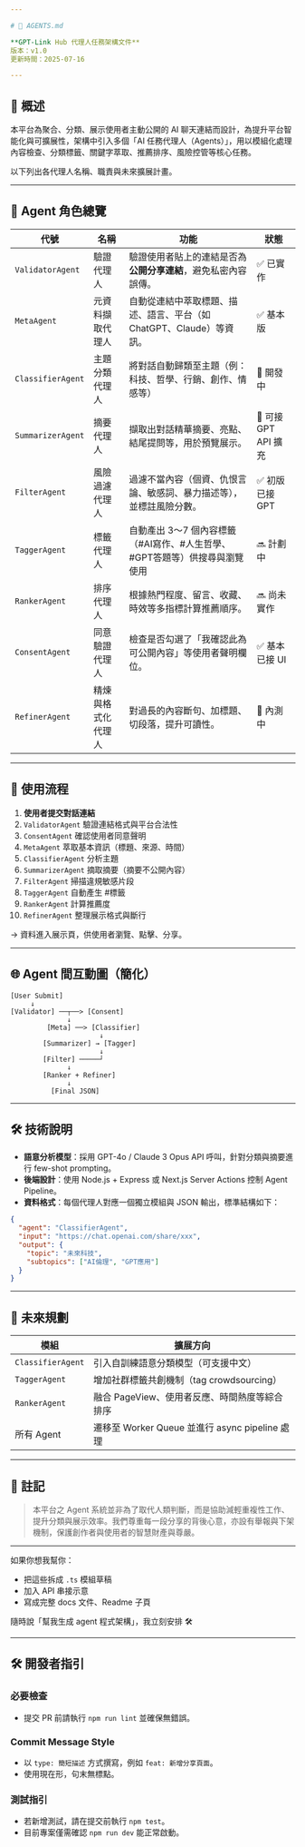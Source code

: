```yaml
---

# 🤖 AGENTS.md

**GPT-Link Hub 代理人任務架構文件**
版本：v1.0
更新時間：2025-07-16

---
```


## 🧭 概述

本平台為聚合、分類、展示使用者主動公開的 AI 聊天連結而設計，為提升平台智能化與可擴展性，架構中引入多個「AI 任務代理人（Agents）」，用以模組化處理內容檢查、分類標籤、關鍵字萃取、推薦排序、風險控管等核心任務。

以下列出各代理人名稱、職責與未來擴展計畫。

---

## 🧠 Agent 角色總覽

| 代號                | 名稱        | 功能                                          | 狀態               |
| ----------------- | --------- | ------------------------------------------- | ---------------- |
| `ValidatorAgent`  | 驗證代理人     | 驗證使用者貼上的連結是否為**公開分享連結**，避免私密內容誤傳。           | ✅ 已實作            |
| `MetaAgent`       | 元資料擷取代理人  | 自動從連結中萃取標題、描述、語言、平台（如 ChatGPT、Claude）等資訊。   | ✅ 基本版            |
| `ClassifierAgent` | 主題分類代理人   | 將對話自動歸類至主題（例：科技、哲學、行銷、創作、情感等）               | 🔄 開發中           |
| `SummarizerAgent` | 摘要代理人     | 擷取出對話精華摘要、亮點、結尾提問等，用於預覽展示。                  | 🔄 可接 GPT API 擴充 |
| `FilterAgent`     | 風險過濾代理人   | 過濾不當內容（個資、仇恨言論、敏感詞、暴力描述等），並標註風險分數。          | ✅ 初版已接 GPT       |
| `TaggerAgent`     | 標籤代理人     | 自動產出 3～7 個內容標籤（#AI寫作、#人生哲學、#GPT答題等）供搜尋與瀏覽使用 | 🔜 計劃中           |
| `RankerAgent`     | 排序代理人     | 根據熱門程度、留言、收藏、時效等多指標計算推薦順序。                  | 🔜 尚未實作          |
| `ConsentAgent`    | 同意驗證代理人   | 檢查是否勾選了「我確認此為可公開內容」等使用者聲明欄位。                | ✅ 基本已接 UI        |
| `RefinerAgent`    | 精煉與格式化代理人 | 對過長的內容斷句、加標題、切段落，提升可讀性。                     | 🔄 內測中           |

---

## 🧩 使用流程

1. **使用者提交對話連結**
2. `ValidatorAgent` 驗證連結格式與平台合法性
3. `ConsentAgent` 確認使用者同意聲明
4. `MetaAgent` 萃取基本資訊（標題、來源、時間）
5. `ClassifierAgent` 分析主題
6. `SummarizerAgent` 摘取摘要（摘要不公開內容）
7. `FilterAgent` 掃描違規敏感片段
8. `TaggerAgent` 自動產生 #標籤
9. `RankerAgent` 計算推薦度
10. `RefinerAgent` 整理展示格式與斷行

→ 資料進入展示頁，供使用者瀏覽、點擊、分享。

---

## 🌐 Agent 間互動圖（簡化）

```
[User Submit] 
     ↓
[Validator] ──┬──> [Consent]
              ↓
         [Meta] ──> [Classifier]
                      ↓
        [Summarizer] → [Tagger]
                      ↓
        [Filter] ─────┘
              ↓
        [Ranker + Refiner] 
              ↓
          [Final JSON]
```

---

## 🛠️ 技術說明

* **語意分析模型**：採用 GPT-4o / Claude 3 Opus API 呼叫，針對分類與摘要進行 few-shot prompting。
* **後端設計**：使用 Node.js + Express 或 Next.js Server Actions 控制 Agent Pipeline。
* **資料格式**：每個代理人對應一個獨立模組與 JSON 輸出，標準結構如下：

```json
{
  "agent": "ClassifierAgent",
  "input": "https://chat.openai.com/share/xxx",
  "output": {
    "topic": "未來科技",
    "subtopics": ["AI倫理", "GPT應用"]
  }
}
```

---

## 🚀 未來規劃

| 模組                | 擴展方向                                   |
| ----------------- | -------------------------------------- |
| `ClassifierAgent` | 引入自訓練語意分類模型（可支援中文）                     |
| `TaggerAgent`     | 增加社群標籤共創機制（tag crowdsourcing）          |
| `RankerAgent`     | 融合 PageView、使用者反應、時間熱度等綜合排序            |
| 所有 Agent          | 遷移至 Worker Queue 並進行 async pipeline 處理 |

---

## 💬 註記

> 本平台之 Agent 系統並非為了取代人類判斷，而是協助減輕重複性工作、提升分類與展示效率。我們尊重每一段分享的背後心意，亦設有舉報與下架機制，保護創作者與使用者的智慧財產與尊嚴。

---

如果你想我幫你：

* 把這些拆成 `.ts` 模組草稿
* 加入 API 串接示意
* 寫成完整 docs 文件、Readme 子頁

隨時說「幫我生成 agent 程式架構」，我立刻安排 🛠️

---

## 🛠️ 開發者指引

### 必要檢查

- 提交 PR 前請執行 `npm run lint` 並確保無錯誤。

### Commit Message Style

- 以 `type: 簡短描述` 方式撰寫，例如 `feat: 新增分享頁面`。
- 使用現在形，句末無標點。

### 測試指引

- 若新增測試，請在提交前執行 `npm test`。
- 目前專案僅需確認 `npm run dev` 能正常啟動。
